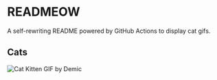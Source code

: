 # READMEOW

A self-rewriting README powered by GitHub Actions to display cat gifs.

## Cats

![Cat Kitten GIF by Demic](https://media0.giphy.com/media/v1.Y2lkPTlhY2QwMmRha3RiMGF4NDc3NTN2cnJtYmhjbzd0bGZiMTN2eTg3dGVzN3p2MW0xcyZlcD12MV9naWZzX3NlYXJjaCZjdD1n/3oriO0OEd9QIDdllqo/200.gif)
